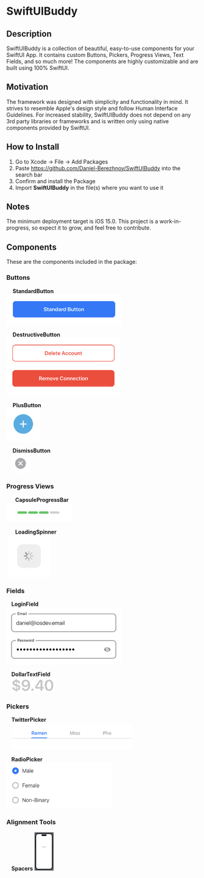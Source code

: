 # SwiftUIBuddy

## Description
SwiftUIBuddy is a collection of beautiful, easy-to-use components for your SwiftUI App. It contains custom Buttons, Pickers, Progress Views, Text Fields, and so much more! The components are highly customizable and are built using 100% SwiftUI.

## Motivation
The framework was designed with simplicity and functionality in mind. It strives to resemble Apple's design style and follow Human Interface Guidelines. For increased stability, SwiftUIBuddy does not depend on any 3rd party libraries or frameworks and is written only using native components provided by SwiftUI.

## How to Install
1) Go to Xcode -> File -> Add Packages
2) Paste https://github.com/Daniel-Berezhnoy/SwiftUIBuddy into the search bar
3) Confirm and install the Package
4) Import **SwiftUIBuddy** in the file(s) where you want to use it

## Notes
The minimum deployment target is iOS 15.0. This project is a work-in-progress, so expect it to grow, and feel free to contribute.

## Components
These are the components included in the package:

### Buttons
**&nbsp;&nbsp;&nbsp;&nbsp; StandardButton**  
<img src = "Screenshots/Buttons/StandardButton.png" height = "80">

**&nbsp;&nbsp;&nbsp;&nbsp; DestructiveButton**  
<img src = "Screenshots/Buttons/DestructiveButton.png" height = "151">

**&nbsp;&nbsp;&nbsp;&nbsp; PlusButton**  
<img src = "Screenshots/Buttons/PlusButton.png" height = "85">

**&nbsp;&nbsp;&nbsp;&nbsp; DismissButton**  
&nbsp;&nbsp; <img src = "Screenshots/Buttons/DismissButton.png" height = "50">

### Progress Views
**&nbsp;&nbsp;&nbsp;&nbsp;&nbsp;&nbsp; CapsuleProgressBar**  
<img src = "Screenshots/Progress Views/CapsuleProgressBar.png" height = "50">

**&nbsp;&nbsp;&nbsp;&nbsp;&nbsp;&nbsp; LoadingSpinner**  
&nbsp;<img src = "Screenshots/Progress Views/LoadingSpinner.png" height = "110">

### Fields
**&nbsp;&nbsp;&nbsp; LoginField**  
<img src = "Screenshots/Fields/LoginField.png" height = "150">

**&nbsp;&nbsp;&nbsp; DollarTextField**  
&nbsp;&nbsp; <img src = "Screenshots/Fields/DollarTextField.png" height = "40">

### Pickers
**&nbsp;&nbsp;&nbsp; TwitterPicker**  
&nbsp;&nbsp;&nbsp; <img src = "Screenshots/Pickers/TwitterPicker.png" height = "70">

**&nbsp;&nbsp;&nbsp; RadioPicker**  
<img src = "Screenshots/Pickers/RadioPicker.png" height = "120">

### Alignment Tools
**&nbsp;&nbsp;&nbsp; Spacers** 
<img src = "Screenshots/Alignment Tools/Spacers.png" height = "100">
